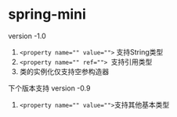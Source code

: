 # spring-mini
version -1.0
1. ```<property name="" value="">``` 支持String类型
2. ```<property name="" ref=""> ```支持引用类型
3. 类的实例化仅支持空参构造器

下个版本支持
version -0.9 
1. ```<property name="" value="">```支持其他基本类型

